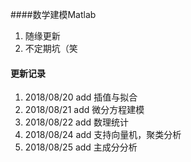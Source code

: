 ####数学建模Matlab

1. 随缘更新
2. 不定期坑（笑



#### 更新记录

1. 2018/08/20  add 插值与拟合
2. 2018/08/21  add 微分方程建模
3. 2018/08/22  add 数理统计
4. 2018/08/24  add 支持向量机，聚类分析
5. 2018/08/25  add 主成分分析